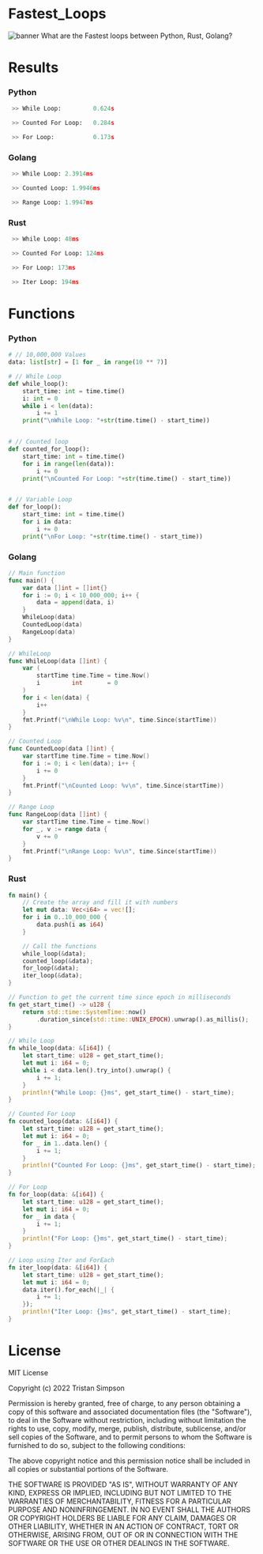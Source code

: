 # Fastest_Loops
![banner](https://user-images.githubusercontent.com/75189508/200192635-8b052e64-585b-4b15-bacb-b1457cd500ab.png)
What are the Fastest loops between Python, Rust, Golang?

# Results
<h3>Python</h3>

```py
 >> While Loop:         0.624s

 >> Counted For Loop:   0.284s

 >> For Loop:           0.173s
```

<h3>Golang</h3>

```py
 >> While Loop: 2.3914ms

 >> Counted Loop: 1.9946ms

 >> Range Loop: 1.9947ms
```

<h3>Rust</h3>

```py
 >> While Loop: 48ms

 >> Counted For Loop: 124ms

 >> For Loop: 173ms

 >> Iter Loop: 194ms
```

# Functions

<h3>Python</h3>

```py
# // 10,000,000 Values
data: list[str] = [1 for _ in range(10 ** 7)]

# // While Loop
def while_loop():
    start_time: int = time.time()
    i: int = 0
    while i < len(data):
        i += 1
    print("\nWhile Loop: "+str(time.time() - start_time))


# // Counted loop
def counted_for_loop():
    start_time: int = time.time()
    for i in range(len(data)):
        i += 0
    print("\nCounted For Loop: "+str(time.time() - start_time))


# // Variable Loop
def for_loop():
    start_time: int = time.time()
    for i in data:
        i += 0
    print("\nFor Loop: "+str(time.time() - start_time))
```

<h3>Golang</h3>

```go
// Main function
func main() {
	var data []int = []int{}
	for i := 0; i < 10_000_000; i++ {
		data = append(data, i)
	}
	WhileLoop(data)
	CountedLoop(data)
	RangeLoop(data)
}

// WhileLoop
func WhileLoop(data []int) {
	var (
		startTime time.Time = time.Now()
		i         int       = 0
	)
	for i < len(data) {
		i++
	}
	fmt.Printf("\nWhile Loop: %v\n", time.Since(startTime))
}

// Counted Loop
func CountedLoop(data []int) {
	var startTime time.Time = time.Now()
	for i := 0; i < len(data); i++ {
		i += 0
	}
	fmt.Printf("\nCounted Loop: %v\n", time.Since(startTime))
}

// Range Loop
func RangeLoop(data []int) {
	var startTime time.Time = time.Now()
	for _, v := range data {
		v += 0
	}
	fmt.Printf("\nRange Loop: %v\n", time.Since(startTime))
}
```

<h3>Rust</h3>

```rust
fn main() {
    // Create the array and fill it with numbers
    let mut data: Vec<i64> = vec![];
    for i in 0..10_000_000 {
        data.push(i as i64)
    }

    // Call the functions
    while_loop(&data);
    counted_loop(&data);
    for_loop(&data);
    iter_loop(&data);
}

// Function to get the current time since epoch in milliseconds
fn get_start_time() -> u128 {
    return std::time::SystemTime::now()
        .duration_since(std::time::UNIX_EPOCH).unwrap().as_millis();
}

// While Loop
fn while_loop(data: &[i64]) {
    let start_time: u128 = get_start_time();
    let mut i: i64 = 0;
    while i < data.len().try_into().unwrap() {
        i += 1;
    }
    println!("While Loop: {}ms", get_start_time() - start_time);
}

// Counted For Loop 
fn counted_loop(data: &[i64]) {
    let start_time: u128 = get_start_time();
    let mut i: i64 = 0;
    for _ in 1..data.len() {
        i += 1;
    }
    println!("Counted For Loop: {}ms", get_start_time() - start_time);
}

// For Loop
fn for_loop(data: &[i64]) {
    let start_time: u128 = get_start_time();
    let mut i: i64 = 0;
    for _ in data {
        i += 1;
    }
    println!("For Loop: {}ms", get_start_time() - start_time);
}

// Loop using Iter and ForEach
fn iter_loop(data: &[i64]) {
    let start_time: u128 = get_start_time();
    let mut i: i64 = 0;
    data.iter().for_each(|_| {
        i += 1;
    });
    println!("Iter Loop: {}ms", get_start_time() - start_time);
}
```

# License
MIT License

Copyright (c) 2022 Tristan Simpson

Permission is hereby granted, free of charge, to any person obtaining a copy of this software and associated documentation files (the "Software"), to deal in the Software without restriction, including without limitation the rights to use, copy, modify, merge, publish, distribute, sublicense, and/or sell copies of the Software, and to permit persons to whom the Software is furnished to do so, subject to the following conditions:

The above copyright notice and this permission notice shall be included in all copies or substantial portions of the Software.

THE SOFTWARE IS PROVIDED "AS IS", WITHOUT WARRANTY OF ANY KIND, EXPRESS OR IMPLIED, INCLUDING BUT NOT LIMITED TO THE WARRANTIES OF MERCHANTABILITY, FITNESS FOR A PARTICULAR PURPOSE AND NONINFRINGEMENT. IN NO EVENT SHALL THE AUTHORS OR COPYRIGHT HOLDERS BE LIABLE FOR ANY CLAIM, DAMAGES OR OTHER LIABILITY, WHETHER IN AN ACTION OF CONTRACT, TORT OR OTHERWISE, ARISING FROM, OUT OF OR IN CONNECTION WITH THE SOFTWARE OR THE USE OR OTHER DEALINGS IN THE SOFTWARE.
